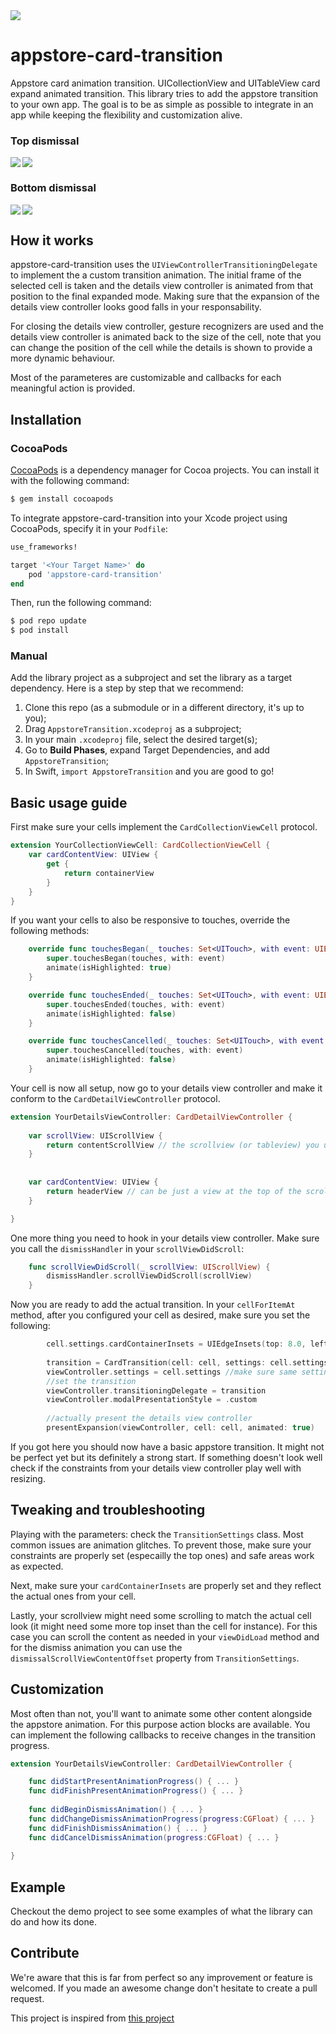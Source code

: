 <img align="center" src="gif/logo.png" />

# appstore-card-transition
Appstore card animation transition. UICollectionView and UITableView card expand animated transition. This library tries to add the appstore transition to your own app. The goal is to be as simple as possible to integrate in an app while keeping the flexibility and customization alive.

### Top dismissal
<img align="left" src="gif/example2.gif" />
<img align="center" src="gif/example1.gif" />

### Bottom dismissal
<img align="left" src="gif/example3.gif" />
<img align="center" src="gif/example4.gif" />

## How it works

appstore-card-transition uses the `UIViewControllerTransitioningDelegate` to implement the a custom transition animation. The initial frame of the selected cell is taken and the details view controller is animated from that position to the final expanded mode. Making sure that the expansion of the details view controller looks good falls in your responsability.

For closing the details view controller, gesture recognizers are used and the details view controller is animated back to the size of the cell, note that you can change the position of the cell while the details is shown to provide a more dynamic behaviour.

Most of the parameteres are customizable and callbacks for each meaningful action is provided.

## Installation

### CocoaPods

[CocoaPods](http://cocoapods.org) is a dependency manager for Cocoa projects. You can install it with the following command:

```bash
$ gem install cocoapods
```

To integrate appstore-card-transition into your Xcode project using CocoaPods, specify it in your `Podfile`:

```ruby
use_frameworks!

target '<Your Target Name>' do
    pod 'appstore-card-transition'
end
```

Then, run the following command:

```bash
$ pod repo update
$ pod install
```

### Manual

Add the library project as a subproject and set the library as a target dependency. Here is a step by step that we recommend:

1. Clone this repo (as a submodule or in a different directory, it's up to you);
2. Drag `AppstoreTransition.xcodeproj` as a subproject;
3. In your main `.xcodeproj` file, select the desired target(s);
4. Go to **Build Phases**, expand Target Dependencies, and add `AppstoreTransition`;
5. In Swift, `import AppstoreTransition` and you are good to go! 

## Basic usage guide

First make sure your cells implement the `CardCollectionViewCell` protocol.

```swift
extension YourCollectionViewCell: CardCollectionViewCell {    
    var cardContentView: UIView {
        get {
            return containerView
        }
    }
}
```

If you want your cells to also be responsive to touches, override the following methods:

```swift
    override func touchesBegan(_ touches: Set<UITouch>, with event: UIEvent?) {
        super.touchesBegan(touches, with: event)
        animate(isHighlighted: true)
    }

    override func touchesEnded(_ touches: Set<UITouch>, with event: UIEvent?) {
        super.touchesEnded(touches, with: event)
        animate(isHighlighted: false)
    }

    override func touchesCancelled(_ touches: Set<UITouch>, with event: UIEvent?) {
        super.touchesCancelled(touches, with: event)
        animate(isHighlighted: false)
    }
```

Your cell is now all setup, now go to your details view controller and make it conform to the `CardDetailViewController` protocol.

```swift
extension YourDetailsViewController: CardDetailViewController {
    
    var scrollView: UIScrollView {
        return contentScrollView // the scrollview (or tableview) you use in your details view controller
    }
    
    
    var cardContentView: UIView {
        return headerView // can be just a view at the top of the scrollview or the tableHeaderView
    }

}
```

One more thing you need to hook in your details view controller. Make sure you call the `dismissHandler` in your `scrollViewDidScroll`:

```swift
    func scrollViewDidScroll(_ scrollView: UIScrollView) {
        dismissHandler.scrollViewDidScroll(scrollView)
    }
```

Now you are ready to add the actual transition. In your `cellForItemAt` method, after you configured your cell as desired, make sure you set the following:

```swift
        cell.settings.cardContainerInsets = UIEdgeInsets(top: 8.0, left: 16.0, bottom: 8.0, right: 16.0) //set this only if your cardContentView has some margins relative to the actual cell content view.
        
        transition = CardTransition(cell: cell, settings: cell.settings) //create the transition
        viewController.settings = cell.settings //make sure same settings are used by both the details view controller and the cell
        //set the transition
        viewController.transitioningDelegate = transition
        viewController.modalPresentationStyle = .custom
        
        //actually present the details view controller
        presentExpansion(viewController, cell: cell, animated: true)
```

If you got here you should now have a basic appstore transition. It might not be perfect yet but its definitely a strong start. If something doesn't look well check if the constraints from your details view controller play well with resizing.

## Tweaking and troubleshooting

Playing with the parameters: check the `TransitionSettings` class.
Most common issues are animation glitches. To prevent those, make sure your constraints are properly set (especailly the top ones) and safe areas work as expected.

Next, make sure your `cardContainerInsets` are properly set and they reflect the actual ones from your cell.

Lastly, your scrollview might need some scrolling to match the actual cell look (it might need some more top inset than the cell for instance). For this case you can scroll the content as needed in your `viewDidLoad` method and for the dismiss animation you can use the `dismissalScrollViewContentOffset` property from `TransitionSettings`.

## Customization

Most often than not, you'll want to animate some other content alongside the appstore animation. For this purpose action blocks are available. You can implement the following callbacks to receive changes in the transition progress.

```swift
extension YourDetailsViewController: CardDetailViewController {

    func didStartPresentAnimationProgress() { ... }
    func didFinishPresentAnimationProgress() { ... }
    
    func didBeginDismissAnimation() { ... }
    func didChangeDismissAnimationProgress(progress:CGFloat) { ... }
    func didFinishDismissAnimation() { ... }
    func didCancelDismissAnimation(progress:CGFloat) { ... }
    
}
```

## Example

Checkout the demo project to see some examples of what the library can do and how its done.

## Contribute

We're aware that this is far from perfect so any improvement or feature is welcomed. If you made an awesome change don't hesitate to create a pull request.

This project is inspired from [this project](https://github.com/aunnnn/AppStoreiOS11InteractiveTransition)
